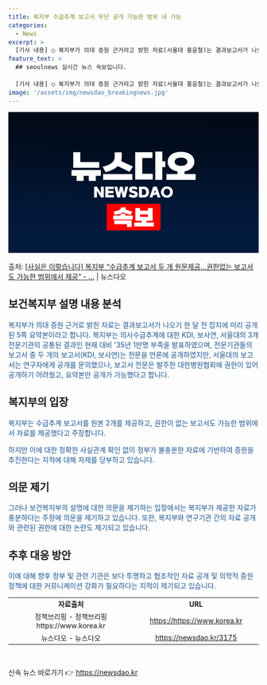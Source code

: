 ```yaml
---
title: 복지부 수급추계 보고서 무단 공개 가능한 범위 내 가능
categories:
  - News
excerpt: >
  [기사 내용] ○ 복지부가 의대 증원 근거라고 밝힌 자료(서울대 홍윤철)는 결과보고서가 나오기 한달 전 잡지…
feature_text: >
  ## seoulnews 실시간 뉴스 속보입니다.

  [기사 내용] ○ 복지부가 의대 증원 근거라고 밝힌 자료(서울대 홍윤철)는 결과보고서가 나오기 한달 전 잡지…
image: '/assets/img/newsdao_breakingnews.jpg'
---
```


![뉴스다오 속보](/assets/img/newsdao_breakingnews.jpg)

<p>출처: <a href="https://newsdao.kr/3175" rel="dofollow">[사실은 이렇습니다] 복지부 “수급추계 보고서 두 개 원문제공…권한없는 보고서도 가능한 범위에서 제공” - …</a> | 뉴스다오</p>

<h2 data-ke-size="size26">보건복지부 설명 내용 분석</h2>
<p><span style="color: #1a5490;">복지부가 의대 증원 근거로 밝힌 자료는 결과보고서가 나오기 한 달 전 잡지에 미리 공개된 5쪽 요약본이라고 합니다. 복지부는 의사수급추계에 대한 KDI, 보사연, 서울대의 3개 전문기관의 공통된 결과인 현재 대비 '35년 1만명 부족을 발표하였으며, 전문기관들의 보고서 중 두 개의 보고서(KDI, 보사연)는 전문을 언론에 공개하였지만, 서울대의 보고서는 연구자에게 공개를 문의했으나, 보고서 전문은 발주한 대한병원협회에 권한이 있어 공개하기 어려웠고, 요약본만 공개가 가능했다고 합니다.</span></p>

<h2 data-ke-size="size26">복지부의 입장</h2>
<p><span style="color: #1a5490;">복지부는 수급추계 보고서를 원본 2개를 제공하고, 권한이 없는 보고서도 가능한 범위에서 자료를 제공했다고 주장합니다.</span></p>
<p><span style="color: #1a5490;">하지만 이에 대한 정확한 사실관계 확인 없이 정부가 불충분한 자료에 기반하여 증원을 추진한다는 지적에 대해 자제를 당부하고 있습니다.</span></p>

<h2 data-ke-size="size26">의문 제기</h2>
<p><span style="color: #1a5490;">그러나 보건복지부의 설명에 대한 의문을 제기하는 입장에서는 복지부가 제공한 자료가 충분하다는 주장에 의문을 제기하고 있습니다. 또한, 복지부와 연구기관 간의 자료 공개와 관련된 권한에 대한 논란도 제기되고 있습니다.</span></p>

<h2 data-ke-size="size26">추후 대응 방안</h2>
<p><span style="color: #1a5490;">이에 대해 향후 정부 및 관련 기관은 보다 투명하고 협조적인 자료 공개 및 의학적 증원 정책에 대한 커뮤니케이션 강화가 필요하다는 지적이 제기되고 있습니다.</span></p>

<table>
  <colgroup>
   <col style="width: 50%" />
   <col style="width: 50%" />
  </colgroup>
  <tr>
    <td style="text-align: center; height: 17px;"><b>자료출처</b></td>
    <td style="text-align: center; height: 17px;"><b>URL</b></td>
  </tr>
  <tr>
    <td style="text-align: center; height: 17px;">정책브리핑 - 정책브리핑 https://www.korea.kr</td>
    <td style="text-align: center; height: 17px;"><a href="https://https://www.korea.kr">https://https://www.korea.kr</a></td>
  </tr>
  <tr>
    <td style="text-align: center; height: 17px;">뉴스다오 - 뉴스다오</td>
    <td style="text-align: center; height: 17px;"><a href="https://newsdao.kr/3175">https://newsdao.kr/3175</a></td>
  </tr>
</table>
<p data-ke-size="size16">&nbsp;</p> 

신속 뉴스 바로가기 👉 <a href="https://newsdao.kr" rel="dofollow">https://newsdao.kr</a>


